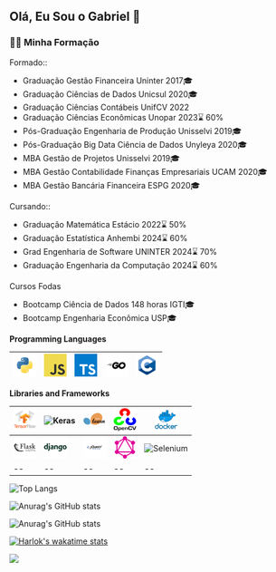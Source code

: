 ## Olá, Eu Sou o Gabriel 👋
### 👨‍🔬 Minha Formação
Formado::
- Graduação Gestão Financeira Uninter 2017🎓 
- Graduação Ciências de Dados Unicsul 2020🎓 
- Graduação Ciências Contábeis UnifCV 2022
- Graduação Ciências Econômicas Unopar 2023⌛ 60%
- Pós-Graduação Engenharia de Produção Unisselvi 2019🎓
- Pós-Graduação Big Data Ciência de Dados Unyleya 2020🎓
- MBA Gestão de Projetos Unisselvi 2019🎓
- MBA Gestão Contabilidade Finanças Empresariais UCAM 2020🎓
- MBA Gestão Bancária Financeira ESPG 2020🎓

Cursando::
- Graduação Matemática Estácio 2022⌛ 50%
- Graduação Estatística Anhembi 2024⌛ 60%
- Grad Engenharia de Software UNINTER 2024⌛ 70%
- Graduação Engenharia da Computação 2024⌛ 60%

Cursos Fodas
- Bootcamp Ciência de Dados 148 horas IGTI🎓
- Bootcamp Engenharia Econômica USP🎓

**Programming Languages**

<img title="Python" alt="Python" width="40px" src="https://raw.githubusercontent.com/github/explore/master/topics/python/python.png" />|<img alt="JS" title="JavaScript" width="40px" src="https://raw.githubusercontent.com/github/explore/master/topics/javascript/javascript.png">|<img alt="Typescript" title="Typescript" width="40px" src="https://raw.githubusercontent.com/github/explore/main/topics/typescript/typescript.png">|<img title="Go" alt="Go" width="40px" src="https://raw.githubusercontent.com/github/explore/main/topics/go/go.png">|<img title="C" alt="C" width="40px" src="https://raw.githubusercontent.com/github/explore/master/topics/c/c.png">
|--|--|--|--|--|

**Libraries and Frameworks**

<img title="TensorFlow" alt="TensorFlow" width="40px" src="https://raw.githubusercontent.com/github/explore/master/topics/tensorflow/tensorflow.png">|<img title="Keras" alt="Keras" width="40px" src="https://upload.wikimedia.org/wikipedia/commons/thumb/a/ae/Keras_logo.svg/240px-Keras_logo.svg.png">|<img title="Scikit-Learn" alt="Scikit Learn" width="40px" src="https://raw.githubusercontent.com/github/explore/master/topics/scikit-learn/scikit-learn.png">|<img title="OpenCV" alt="OpenCV" width="40px" src="https://raw.githubusercontent.com/github/explore/master/topics/opencv/opencv.png">|<img title="Docker" alt="Docker" width="40px" src="https://raw.githubusercontent.com/github/explore/master/topics/docker/docker.png">
|--|--|--|--|--|
<img title="Flask" alt="Flask" width="40px" src="https://raw.githubusercontent.com/github/explore/master/topics/flask/flask.png">|<img title="Django" alt="Django" width="40px" src="https://raw.githubusercontent.com/github/explore/master/topics/django/django.png">|<img title="jQuery" alt="jQuery" width="40px" src="https://raw.githubusercontent.com/github/explore/master/topics/jquery/jquery.png">|<img title="GrahpQL" alt="GraphQL" width="40px" src="https://raw.githubusercontent.com/github/explore/master/topics/graphql/graphql.png">|<img title="Selenium" alt="Selenium" width="40px" src="https://img.icons8.com/color/48/000000/selenium-test-automation.png">
|--|--|--|--|--|



![Top Langs](https://github-readme-stats.vercel.app/api/top-langs/?username=gabriel-groehs&hide_progress=true)

![Anurag's GitHub stats](https://github-readme-stats.vercel.app/api?username=gabriel-groehs&hide=contribs,prs)

![Anurag's GitHub stats](https://github-readme-stats.vercel.app/api?username=gabriel-groehs&show_icons=true&theme=radical)

[![Harlok's wakatime stats](https://github-readme-stats.vercel.app/api/wakatime?username=Harlok)](https://github.com/gabriel-groehs/github-readme-stats)

<picture>
<source
  srcset="https://github-readme-stats.vercel.app/api?username=gabriel-groehs&show_icons=true&theme=dark"
  media="(prefers-color-scheme: dark)"
/>
<source
  srcset="https://github-readme-stats.vercel.app/api?username=gabriel-groehs&show_icons=true"
  media="(prefers-color-scheme: light), (prefers-color-scheme: no-preference)"
/>
<img src="https://github-readme-stats.vercel.app/api?username=gabriel-groehs&show_icons=true" />
</picture>

